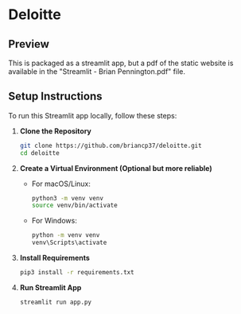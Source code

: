 # Deloitte

## Preview
This is packaged as a streamlit app, but a pdf of the static website is available in the "Streamlit - Brian Pennington.pdf" file.


## Setup Instructions

To run this Streamlit app locally, follow these steps:

1. **Clone the Repository**
   ```bash
   git clone https://github.com/briancp37/deloitte.git
   cd deloitte
   ```

2. **Create a Virtual Environment (Optional but more reliable)**
   - For macOS/Linux:
     ```bash
     python3 -m venv venv
     source venv/bin/activate
     ```
   - For Windows:
     ```bash
     python -m venv venv
     venv\Scripts\activate
     ```


3. **Install Requirements**
    ```bash
    pip3 install -r requirements.txt
    ```

4. **Run Streamlit App**
    ```bash
    streamlit run app.py
    ```



